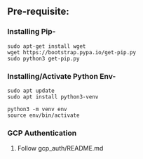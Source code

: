 ## Pre-requisite:
### Installing Pip-
```shell
sudo apt-get install wget
wget https://bootstrap.pypa.io/get-pip.py
sudo python3 get-pip.py
```

### Installing/Activate Python Env-
```shell
sudo apt update
sudo apt install python3-venv

python3 -m venv env
source env/bin/activate
```

### GCP Authentication
1. Follow gcp_auth/README.md
